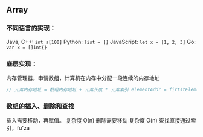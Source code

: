 ## Array

### 不同语言的实现：

Java, C++:  `int a[100]`
Python:  `list = []`
JavaScript: `let x = [1, 2, 3]`
Go:  `var x = []int{}`

### 底层实现：
内存管理器，申请数组，计算机在内存中分配一段连续的内存地址

```java
// 元素内存地址 = 数组内存地址 + 元素长度 * 元素索引 elementAddr = firtstElementAddr + elementLength * elementIndex
```

### 数组的插入、删除和查找

插入需要移动，再赋值。 复杂度 O(n)
删除需要移动  复杂度 O(n)
查找直接通过索引，fu'za
